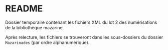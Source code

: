 # README

Dossier temporaire contenant les fichiers XML du lot 2 des numérisations de la bibliothèque mazarine.

Après relecture, les fichiers se trouveront dans les sous-dossiers du dossier `Mazarinades` (par ordre alphanumérique).